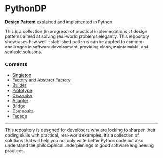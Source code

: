 # PythonDP
**Design Pattern** explained and implemented in Python

This is a collection (in progress) of practical implementations of design patterns aimed at solving real-world problems elegantly. This repository showcases how well-established patterns can be applied to common challenges in software development, providing clean, maintainable, and scalable solutions.

### Contents
- [Singleton](/Singleton/README.md)
- [Factory and Abstract Factory](/FactoryAbstractFactory/README.md)
- [Builder](/Builder/README.md)
- [Prototype](/Prototype/README.md)
- [Decorator](/Decorator/README.md)
- [Adapter](/Adapter/README.md)
- [Bridge](/Bridge/README.md)
- [Composite](/Composite/README.md)
- [Facade](/Facade/README.md)

---

This repository is designed for developers who are looking to sharpen their coding skills with practical, real-world examples. It’s a collection of solutions that will help you not only write better Python code but also understand the philosophical underpinnings of good software engineering practices.

